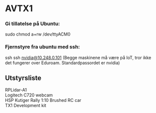 # AVTX1

### Gi tillatelse på Ubuntu:

sudo chmod a+rw /dev/ttyACM0

### Fjernstyre fra ubuntu med ssh:

ssh ssh nvidia@10.248.0.101 (Begge maskinene må være på IoT, tror ikke det fungerer over Eduroam. Standardpassordet er nvidia)

## Utstyrsliste
RPLidar-A1  
Logitech C720 webcam  
HSP Kutiger Rally 1:10 Brushed RC car  
TX1 Development kit  
